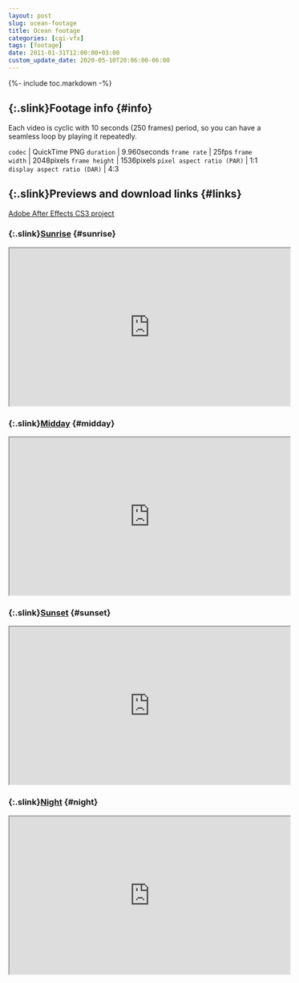 ```yaml
---
layout: post
slug: ocean-footage
title: Ocean footage
categories: [cgi-vfx]
tags: [footage]
date: 2011-01-31T12:00:00+03:00
custom_update_date: 2020-05-10T20:06:00-06:00
---
```

{%- include toc.markdown -%}

## [](#info){:.slink}Footage info {#info}
Each video is cyclic with 10 seconds (250 frames) period, so you can have a seamless loop by playing it repeatedly.

`codec` | QuickTime PNG
`duration` | 9.960seconds
`frame rate` | 25fps
`frame width` | 2048pixels
`frame height` | 1536pixels
`pixel aspect ratio (PAR)` | 1:1
`display aspect ratio (DAR)` | 4:3

## [](#links){:.slink}Previews and download links {#links}
[Adobe After Effects CS3 project](https://docs.google.com/leaf?id=0B_4a-5REfZ5jNWYwMjI0ZGUtOTM5MS00Yzg2LWExNjItNDU2Yzg0ZGQ3OGRk&hl=en)

### [](#sunrise){:.slink}[Sunrise](https://docs.google.com/leaf?id=0B_4a-5REfZ5jNGNjYmJhNjMtNzZiOC00ZGM4LTgxM2ItOGU5NzM1OTg2MWIw&sort=name&layout=list&num=50) {#sunrise}
<div class="iframe-margins">
  <div class="iframe-ratio-4-3">
    <iframe width="560" height="315" src="https://www.youtube.com/embed/g2jkNW6CXHU" allow="accelerometer; autoplay; encrypted-media; gyroscope; picture-in-picture" allowfullscreen></iframe>
  </div>
</div>

### [](#midday){:.slink}[Midday](https://docs.google.com/leaf?id=0B_4a-5REfZ5jODI2M2UxM2YtNmJkNy00NDc3LThlNWMtMzQzOTdhYjk4NDFk&sort=name&layout=list&num=50) {#midday}
<div class="iframe-margins">
  <div class="iframe-ratio-4-3">
    <iframe width="560" height="315" src="https://www.youtube.com/embed/GLIY0iYvzm0" allow="accelerometer; autoplay; encrypted-media; gyroscope; picture-in-picture" allowfullscreen></iframe>
  </div>
</div>

### [](#sunset){:.slink}[Sunset](https://docs.google.com/leaf?id=0B_4a-5REfZ5jZDUwYzNkYzktMmI4Yi00NTkxLTk5ZGYtYTY1MzE5ODQ2NDdj&sort=name&layout=list&num=50) {#sunset}
<div class="iframe-margins">
  <div class="iframe-ratio-4-3">
    <iframe width="560" height="315" src="https://www.youtube.com/embed/apy6m73Z1Wg" allow="accelerometer; autoplay; encrypted-media; gyroscope; picture-in-picture" allowfullscreen></iframe>
  </div>
</div>

### [](#night){:.slink}[Night](https://docs.google.com/leaf?id=0B_4a-5REfZ5jMzE3Y2JmYWItNmNmMy00OTY1LWIyYWEtODg5MWQ3ODI4NzEz&sort=name&layout=list&num=50) {#night}
<div class="iframe-margins">
  <div class="iframe-ratio-4-3">
    <iframe width="560" height="315" src="https://www.youtube.com/embed/NY9LmM6qRgw" allow="accelerometer; autoplay; encrypted-media; gyroscope; picture-in-picture" allowfullscreen></iframe>
  </div>
</div>
